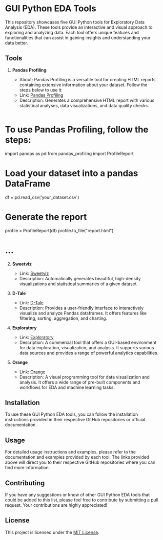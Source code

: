 # GUI Python EDA Tools

This repository showcases five GUI Python tools for Exploratory Data Analysis (EDA). These tools provide an interactive and visual approach to exploring and analyzing data. Each tool offers unique features and functionalities that can assist in gaining insights and understanding your data better.

## Tools

1. **Pandas Profiling**
   - About: Pandas Profiling is a versatile tool for creating HTML reports containing extensive information about your dataset. Follow the steps below to use it:
   - Link: [Pandas Profiling](https://github.com/pandas-profiling/pandas-profiling)
   - Description: Generates a comprehensive HTML report with various statistical analyses, data visualizations, and data quality checks.

   ```bash
# To use Pandas Profiling, follow the steps:
import pandas as pd
from pandas_profiling import ProfileReport

# Load your dataset into a pandas DataFrame
df = pd.read_csv('your_dataset.csv')

# Generate the report
profile = ProfileReport(df)
profile.to_file("report.html")
# ...




2. **Sweetviz**
   - Link: [Sweetviz](https://github.com/fbdesignpro/sweetviz)
   - Description: Automatically generates beautiful, high-density visualizations and statistical summaries of a given dataset.

3. **D-Tale**
   - Link: [D-Tale](https://github.com/man-group/dtale)
   - Description: Provides a user-friendly interface to interactively visualize and analyze Pandas dataframes. It offers features like filtering, sorting, aggregation, and charting.

4. **Exploratory**
   - Link: [Exploratory](https://exploratory.io/)
   - Description: A commercial tool that offers a GUI-based environment for data exploration, visualization, and analysis. It supports various data sources and provides a range of powerful analytics capabilities.

5. **Orange**
   - Link: [Orange](https://orange.biolab.si/)
   - Description: A visual programming tool for data visualization and analysis. It offers a wide range of pre-built components and workflows for EDA and machine learning tasks.

## Installation

To use these GUI Python EDA tools, you can follow the installation instructions provided in their respective GitHub repositories or official documentation.

## Usage

For detailed usage instructions and examples, please refer to the documentation and examples provided by each tool. The links provided above will direct you to their respective GitHub repositories where you can find more information.

## Contributing

If you have any suggestions or know of other GUI Python EDA tools that could be added to this list, please feel free to contribute by submitting a pull request. Your contributions are highly appreciated!

## License

This project is licensed under the [MIT License](LICENSE).


